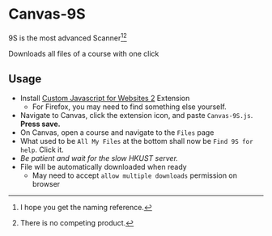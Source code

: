 # Canvas-9S
9S is the most advanced Scanner[^1][^2]

Downloads all files of a course with one click

## Usage

- Install [Custom Javascript for Websites 2](https://chrome.google.com/webstore/detail/custom-javascript-for-web/ddbjnfjiigjmcpcpkmhogomapikjbjdk) Extension
  - For Firefox, you may need to find something else yourself. 
- Navigate to Canvas, click the extension icon, and paste `Canvas-9S.js`. __Press save.__
- On Canvas, open a course and navigate to the `Files` page
- What used to be `All My Files` at the bottom shall now be `Find 9S for help`. Click it. 
- _Be patient and wait for the slow HKUST server._
- File will be automatically downloaded when ready
  - May need to accept `allow multiple downloads` permission on browser
  
[^1]: I hope you get the naming reference. 
[^2]: There is no competing product. 
